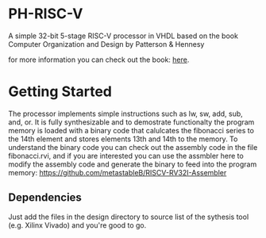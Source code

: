 # PH-RISC-V
A simple 32-bit 5-stage RISC-V processor in VHDL based on the book Computer Organization and Design by Patterson &amp; Hennesy

for more information you can check out the book:
[here](https://www.amazon.com/gp/product/0128122757/ref=dbs_a_def_rwt_bibl_vppi_i2).

# Getting Started

The processor implements simple instructions such as lw, sw, add, sub, and, or. 
It is fully synthesizable and to demostrate functionalty the program memory is loaded with a binary code that calulcates the fibonacci series to the 14th element and stores elements 13th and 14th to the memory. To understand the binary code you can check out the assembly code in the file fibonacci.rvi, and if you are interested you can use the assmbler here to modify the assembly code and generate the binary to feed into the program memory:
https://github.com/metastableB/RISCV-RV32I-Assembler

## Dependencies
Just add the files in the design directory to source list of the sythesis tool (e.g. Xilinx Vivado) and you're good to go.
